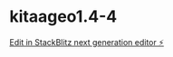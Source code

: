 # kitaageo1.4-4

[Edit in StackBlitz next generation editor ⚡️](https://stackblitz.com/~/github.com/hiroki2281/kitaageo1.4-4)